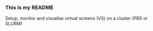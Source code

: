 ### This is my README

Setup, monitor and visualise virtual screens (VS) on a cluster (PBS or SLURM)
